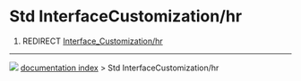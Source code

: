 # Std InterfaceCustomization/hr
1.  REDIRECT [Interface_Customization/hr](Interface_Customization/hr.md)



---
![](images/Button_right.svg) [documentation index](../README.md) > Std InterfaceCustomization/hr
